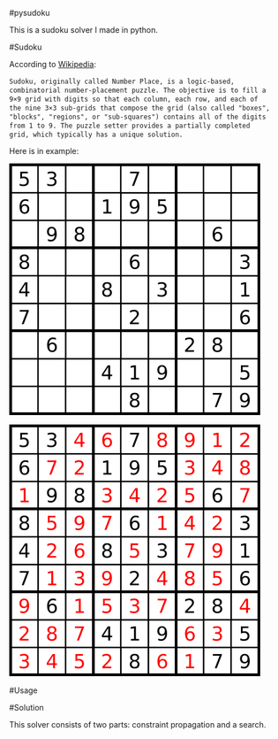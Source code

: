 #pysudoku

This is a sudoku solver I made in python. 

#Sudoku

According to [Wikipedia](http://en.wikipedia.org/wiki/Sudoku):

    Sudoku, originally called Number Place, is a logic-based,
    combinatorial number-placement puzzle. The objective is to fill a
    9×9 grid with digits so that each column, each row, and each of
    the nine 3×3 sub-grids that compose the grid (also called "boxes",
    "blocks", "regions", or "sub-squares") contains all of the digits
    from 1 to 9. The puzzle setter provides a partially completed
    grid, which typically has a unique solution.

Here is in example:

![Unsolved sudoku](/img/unsolved.png)

![Solved sudoku](/img/solved.png)

#Usage

#Solution

This solver consists of two parts: constraint propagation and a search.
